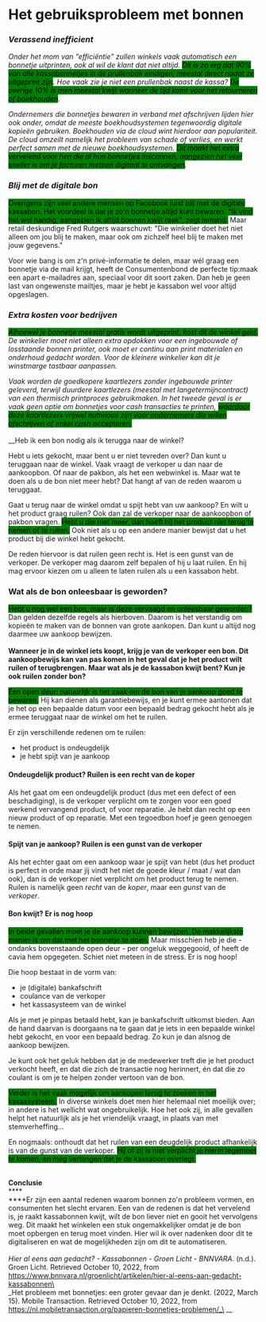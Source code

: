# Het gebruiksprobleem met bonnen

### _Verassend inefficient_

_Onder het mom van “efficiëntie” zullen winkels vaak automatisch een bonnetje uitprinten, ook al wil de klant dat niet altijd. <mark style="background-color:green;">Dit is zo erg dat 90% van alle kassabonnetjes in de prullenbak eindigen, meestal direct nadat ze uitgeprint zijn</mark>. Hoe vaak zie je niet een prullenbak naast de kassa? <mark style="background-color:green;">De overige 10% is men meestal kwijt wanneer de tijd komt voor het retourneren of boekhouden</mark>._

_Ondernemers die bonnetjes bewaren in verband met afschrijven lijden hier ook onder, omdat de meeste boekhoudsystemen tegenwoordig digitale kopieën gebruiken. Boekhouden via de cloud wint hierdoor aan populariteit. De cloud omzeilt namelijk het probleem van schade of verlies, en werkt perfect samen met de nieuwe boekhoudsystemen. <mark style="background-color:green;">Dit maakt het extra vervelend voor hen die al hun bonnetjes inscannen, aangezien het veel sneller is om je facturen meteen digitaal te ontvangen</mark>._

### _Blij met de digitale bon_

<mark style="background-color:green;">Overigens zijn veel andere mensen op Facebook juist blij met de digitale kassabon. Het voordeel is dat je zo'n bonnetje altijd kunt bewaren. "Ik vind het wel handig, aangezien ik altijd bonnen kwijt raak", zegt iemand.</mark> Maar retail deskundige Fred Rutgers waarschuwt: "Die winkelier doet het niet alleen om jou blij te maken, maar ook om zichzelf heel blij te maken met jouw gegevens."

Voor wie bang is om z'n privé-informatie te delen, maar wél graag een bonnetje via de mail krijgt, heeft de Consumentenbond de perfecte tip: ​maak een apart e-mailadres aan, speciaal voor dit soort zaken. Dan heb je geen last van ongewenste mailtjes, maar je hebt je kassabon wel voor altijd opgeslagen.

### _Extra kosten voor bedrijven_

_<mark style="background-color:green;">Alhoewel je bonnetje meestal gratis wordt uitgeprint, kost dit de winkel geld.</mark> De winkelier moet niet alleen extra opdokken voor een ingebouwde of losstaande bonnen printer, ook moet er continu aan print materialen en onderhoud gedacht worden. Voor de kleinere winkelier kan dit je winstmarge tastbaar aanpassen._

_Vaak worden de goedkopere kaartlezers zonder ingebouwde printer geleverd, terwijl duurdere kaartlezers (meestal met langetermijncontract) van een thermisch printproces gebruikmaken. In het tweede geval is er vaak geen optie om bonnetjes voor cash transacties te printen, <mark style="background-color:green;">waardoor deze kaartlezers vrijwel nutteloos zijn voor ondernemers die willen afschrijven of enkel cash accepteren.</mark>_\
_<mark style="background-color:green;"></mark>_\
_<mark style="background-color:green;"></mark>_Heb ik een bon nodig als ik terugga naar de winkel?

Hebt u iets gekocht, maar bent u er niet tevreden over? Dan kunt u teruggaan naar de winkel. Vaak vraagt de verkoper u dan naar de aankoopbon. Of naar de pakbon, als het een webwinkel is. Maar wat te doen als u de bon niet meer hebt? Dat hangt af van de reden waarom u teruggaat.

Gaat u terug naar de winkel omdat u spijt hebt van uw aankoop? En wilt u het product graag ruilen? Ook dan zal de verkoper naar de aankoopbon of pakbon vragen. <mark style="background-color:green;">Hebt u die niet meer, dan hoeft hij het product niet terug te nemen of te ruilen.</mark> Ook niet als u op een andere manier bewijst dat u het product bij die winkel hebt gekocht.

De reden hiervoor is dat ruilen geen recht is. Het is een gunst van de verkoper. De verkoper mag daarom zelf bepalen of hij u laat ruilen. En hij mag ervoor kiezen om u alleen te laten ruilen als u een kassabon hebt.

### Wat als de bon onleesbaar is geworden?

<mark style="background-color:green;">Hebt u nog wel een bon, maar is deze vervaagd en onleesbaar geworden?</mark> Dan gelden dezelfde regels als hierboven. Daarom is het verstandig om kopieën te maken van de bonnen van grote aankopen. Dan kunt u altijd nog daarmee uw aankoop bewijzen.\
\
**Wanneer je in de winkel iets koopt, krijg je van de verkoper een bon. Dit aankoopbewijs kan van pas komen in het geval dat je het product wilt ruilen of terugbrengen. Maar wat als je de kassabon kwijt bent? Kun je ook ruilen zonder bon?**

<mark style="background-color:green;">Een open deur: natuurlijk is het zaak om de bon van je aankoop goed te bewaren.</mark> Hij kan dienen als garantiebewijs, en je kunt ermee aantonen dat je het op een bepaalde datum voor een bepaald bedrag gekocht hebt als je ermee teruggaat naar de winkel om het te ruilen.

Er zijn verschillende redenen om te ruilen:

* het product is ondeugdelijk
* je hebt spijt van je aankoop

#### Ondeugdelijk product? Ruilen is een recht van de koper

Als het gaat om een ondeugdelijk product (dus met een defect of een beschadiging), is de verkoper verplicht om te zorgen voor een goed werkend vervangend product, of voor reparatie. Je hebt dan recht op een nieuw product of op reparatie. Met een tegoedbon hoef je geen genoegen te nemen.

#### Spijt van je aankoop? Ruilen is een gunst van de verkoper

Als het echter gaat om een aankoop waar je spijt van hebt (dus het product is perfect in orde maar jij vindt het niet de goede kleur / maat / wat dan ook), dan is de verkoper niet verplicht om het product terug te nemen. Ruilen is namelijk geen _recht_ van de _koper_, maar een _gunst_ van de _verkoper_.

#### Bon kwijt? Er is nog hoop

<mark style="background-color:green;">In beide gevallen moet je de aankoop kunnen bewijzen. De makkelijkste manier is om dat met het bonnetje te doen.</mark> Maar misschien heb je die - ondanks bovenstaande open deur - per ongeluk weggegooid, of heeft de cavia hem opgegeten. Schiet niet meteen in de stress. Er is nog hoop!

Die hoop bestaat in de vorm van:

* je (digitale) bankafschrift
* coulance van de verkoper
* het kassasysteem van de winkel

Als je met je pinpas betaald hebt, kan je bankafschrift uitkomst bieden. Aan de hand daarvan is doorgaans na te gaan dat je iets in een bepaalde winkel hebt gekocht, en voor een bepaald bedrag. Zo kun je dan alsnog de aankoop bewijzen.

Je kunt ook het geluk hebben dat je de medewerker treft die je het product verkocht heeft, en dat die zich de transactie nog herinnert, én dat die zo coulant is om je te helpen zonder vertoon van de bon.

<mark style="background-color:green;">Verder is het vaak mogelijk om aankopen terug te zoeken in het kassasysteem.</mark> In diverse winkels doet men hier helemaal niet moeilijk over; in andere is het wellicht wat ongebruikelijk. Hoe het ook zij, in alle gevallen helpt het natuurlijk als je het vriendelijk vraagt, in plaats van met stemverheffing...

En nogmaals: onthoudt dat het ruilen van een deugdelijk product afhankelijk is van de gunst van de verkoper. <mark style="background-color:green;">Hij of zij is niet verplicht je hierin tegemoet te komen, en mag verlangen dat je de kassabon overlegt.</mark>

\
**Conclusie**\
****\
****Er zijn een aantal redenen waarom bonnen zo'n probleem vormen, en consumenten het slecht ervaren. Een van de redenen is dat het vervelend is, je raakt kassabonnen kwijt, wilt de bon liever niet en gooit het vervolgens weg. Dit maakt het winkelen een stuk ongemakkelijker omdat je de bon moet opbergen en terug moet vinden. Hier wil ik over nadenken door dit te digitaliseren en wat de mogelijkheden zijn om dit te automatiseren. \
\
_Hier al eens aan gedacht? - Kassabonnen - Groen Licht - BNNVARA_. (n.d.). Groen Licht. Retrieved October 10, 2022, from https://www.bnnvara.nl/groenlicht/artikelen/hier-al-eens-aan-gedacht-kassabonnen\
\
_Het probleem met bonnetjes: een groter gevaar dan je denkt. (2022, March 15). Mobile Transaction. Retrieved October 10, 2022, from https://nl.mobiletransaction.org/papieren-bonnetjes-problemen/_\
__
